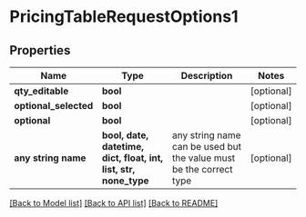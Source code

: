 # PricingTableRequestOptions1


## Properties
Name | Type | Description | Notes
------------ | ------------- | ------------- | -------------
**qty_editable** | **bool** |  | [optional] 
**optional_selected** | **bool** |  | [optional] 
**optional** | **bool** |  | [optional] 
**any string name** | **bool, date, datetime, dict, float, int, list, str, none_type** | any string name can be used but the value must be the correct type | [optional]

[[Back to Model list]](../README.md#documentation-for-models) [[Back to API list]](../README.md#documentation-for-api-endpoints) [[Back to README]](../README.md)


